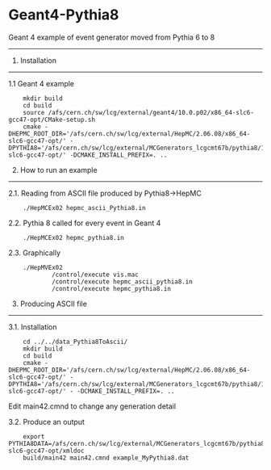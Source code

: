 Geant4-Pythia8
==============

Geant 4 example of event generator moved from Pythia 6 to 8

____________________________________________________________________

1. Installation
-------------------

1.1 Geant 4 example

        mkdir build
        cd build
        source /afs/cern.ch/sw/lcg/external/geant4/10.0.p02/x86_64-slc6-gcc47-opt/CMake-setup.sh
        cmake -DHEPMC_ROOT_DIR='/afs/cern.ch/sw/lcg/external/HepMC/2.06.08/x86_64-slc6-gcc47-opt/' -DPYTHIA8='/afs/cern.ch/sw/lcg/external/MCGenerators_lcgcmt67b/pythia8/186/x86_64-slc6-gcc47-opt/' -DCMAKE_INSTALL_PREFIX=. ..



2. How to run an example
-------------------

2.1. Reading from ASCII file produced by Pythia8->HepMC

        ./HepMCEx02 hepmc_ascii_Pythia8.in

2.2. Pythia 8 called for every event in Geant 4

        ./HepMCEx02 hepmc_pythia8.in

2.3. Graphically

        ./HepMVEx02
                /control/execute vis.mac
                /control/execute hepmc_ascii_pythia8.in
                /control/execute hepmc_pythia8.in


3. Producing ASCII file
-------------------

3.1. Installation

        cd ../../data_Pythia8ToAscii/
        mkdir build
        cd build
        cmake -DHEPMC_ROOT_DIR='/afs/cern.ch/sw/lcg/external/HepMC/2.06.08/x86_64-slc6-gcc47-opt/' -DPYTHIA8='/afs/cern.ch/sw/lcg/external/MCGenerators_lcgcmt67b/pythia8/186/x86_64-slc6-gcc47-opt/' - -DCMAKE_INSTALL_PREFIX=. ..

Edit main42.cmnd to change any generation detail


3.2. Produce an output

        export PYTHIA8DATA=/afs/cern.ch/sw/lcg/external/MCGenerators_lcgcmt67b/pythia8/186/x86_64-slc6-gcc47-opt/xmldoc
        build/main42 main42.cmnd example_MyPythia8.dat

